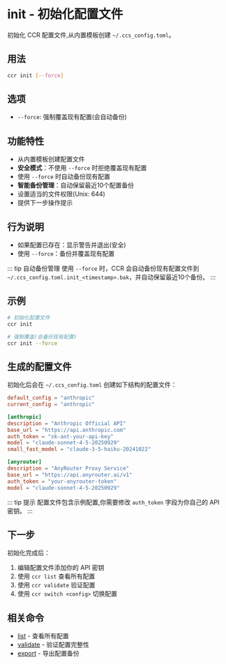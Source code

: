 # init - 初始化配置文件

初始化 CCR 配置文件,从内置模板创建 `~/.ccs_config.toml`。

## 用法

```bash
ccr init [--force]
```

## 选项

- `--force`: 强制覆盖现有配置(会自动备份)

## 功能特性

- 从内置模板创建配置文件
- **安全模式**：不使用 `--force` 时拒绝覆盖现有配置
- 使用 `--force` 时自动备份现有配置
- **智能备份管理**：自动保留最近10个配置备份
- 设置适当的文件权限(Unix: 644)
- 提供下一步操作提示

## 行为说明

- 如果配置已存在：显示警告并退出(安全)
- 使用 `--force`：备份并覆盖现有配置

::: tip 自动备份管理
使用 `--force` 时，CCR 会自动备份现有配置文件到 `~/.ccs_config.toml.init_<timestamp>.bak`，并自动保留最近10个备份。
:::

## 示例

```bash
# 初始化配置文件
ccr init

# 强制覆盖(会备份现有配置)
ccr init --force
```

## 生成的配置文件

初始化后会在 `~/.ccs_config.toml` 创建如下结构的配置文件：

```toml
default_config = "anthropic"
current_config = "anthropic"

[anthropic]
description = "Anthropic Official API"
base_url = "https://api.anthropic.com"
auth_token = "sk-ant-your-api-key"
model = "claude-sonnet-4-5-20250929"
small_fast_model = "claude-3-5-haiku-20241022"

[anyrouter]
description = "AnyRouter Proxy Service"
base_url = "https://api.anyrouter.ai/v1"
auth_token = "your-anyrouter-token"
model = "claude-sonnet-4-5-20250929"
```

::: tip 提示
配置文件包含示例配置,你需要修改 `auth_token` 字段为你自己的 API 密钥。
:::

## 下一步

初始化完成后：

1. 编辑配置文件添加你的 API 密钥
2. 使用 `ccr list` 查看所有配置
3. 使用 `ccr validate` 验证配置
4. 使用 `ccr switch <config>` 切换配置

## 相关命令

- [list](./list) - 查看所有配置
- [validate](./validate) - 验证配置完整性
- [export](./export) - 导出配置备份
